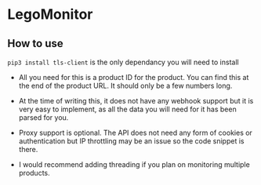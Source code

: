 # LegoMonitor

## How to use

```pip3 install tls-client``` is the only dependancy you will need to install

- All you need for this is a product ID for the product. You can find this at the end of the product URL. It should only be a few numbers long.
- At the time of writing this, it does not have any webhook support but it is very easy to implement, as all the data you will need for it has been parsed for you.
- Proxy support is optional. The API does not need any form of cookies or authentication but IP throttling may be an issue so the code snippet is there.

- I would recommend adding threading if you plan on monitoring multiple products.
